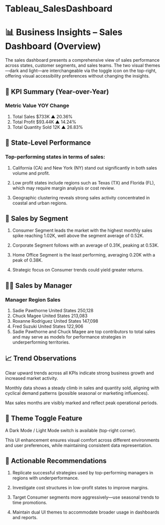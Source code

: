 # Tableau_SalesDashboard
# 📊 Business Insights – Sales Dashboard (Overview)
The sales dashboard presents a comprehensive view of sales performance across states, customer segments, and sales teams. The two visual themes—dark and light—are interchangeable via the toggle icon on the top-right, offering visual accessibility preferences without changing the insights.

## 🔹 KPI Summary (Year-over-Year)
### Metric	Value	YOY Change
1. Total Sales	$733K	▲ 20.36%
2. Total Profit	$93.44K	▲ 14.24%
3. Total Quantity Sold	12K	▲ 26.83%

## 📍 State-Level Performance
### Top-performing states in terms of sales:

1. California (CA) and New York (NY) stand out significantly in both sales volume and profit.

2. Low profit states include regions such as Texas (TX) and Florida (FL), which may require margin analysis or cost review.

3. Geographic clustering reveals strong sales activity concentrated in coastal and urban regions.

## 🧭 Sales by Segment
1. Consumer Segment leads the market with the highest monthly sales spike reaching 1.02K, well above the segment average of 0.52K.

2. Corporate Segment follows with an average of 0.31K, peaking at 0.53K.

3. Home Office Segment is the least performing, averaging 0.20K with a peak of 0.38K.

4. Strategic focus on Consumer trends could yield greater returns.

## 🧑‍💼 Sales by Manager
### Manager	Region	Sales

1. Sadie Pawthorne	United States	250,128
2. Chuck Magee	United States	213,083
3. Roxanne Rodriguez	United States	147,098
4. Fred Suzuki	United States	122,906
5. Sadie Pawthorne and Chuck Magee are top contributors to total sales and may serve as models for performance strategies in 
   underperforming territories.

## 📈 Trend Observations
Clear upward trends across all KPIs indicate strong business growth and increased market activity.

Monthly data shows a steady climb in sales and quantity sold, aligning with cyclical demand patterns (possible seasonal or marketing influences).

Max sales months are visibly marked and reflect peak operational periods.

## 🎨 Theme Toggle Feature
A Dark Mode / Light Mode switch is available (top-right corner).

This UI enhancement ensures visual comfort across different environments and user preferences, while maintaining consistent data representation.

## 📌 Actionable Recommendations
1. Replicate successful strategies used by top-performing managers in regions with underperformance.

2. Investigate cost structures in low-profit states to improve margins.

3. Target Consumer segments more aggressively—use seasonal trends to time promotions.

4. Maintain dual UI themes to accommodate broader usage in dashboards and reports.
